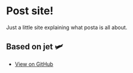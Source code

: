 # Post site!

Just a little site explaining what posta is all about.

## Based on jet 🛩

* [View on GitHub](https://github.com/marcamos/jet#readme)
